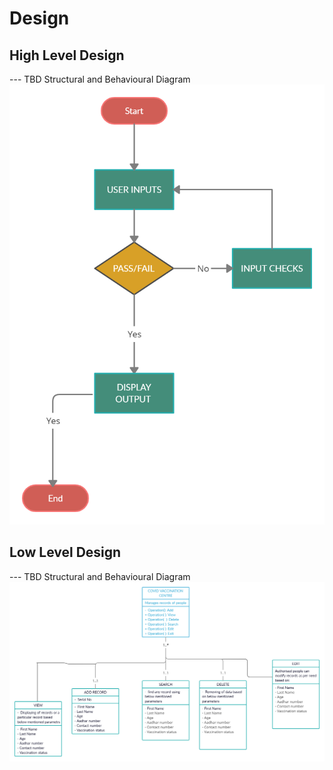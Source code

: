 # Design

## High Level Design 

--- TBD Structural and Behavioural Diagram
![HighLevelStructuralDiagram](https://github.com/supriyayadav221/miniproject265163/blob/master/2_Design/Untitled%20Workspace.png)


## Low Level Design 

--- TBD Structural and Behavioural Diagram
![FeaturesLevelStructuralDiagram](https://github.com/supriyayadav221/miniproject265163/blob/master/2_Design/LOW%20LEVEL.png)

